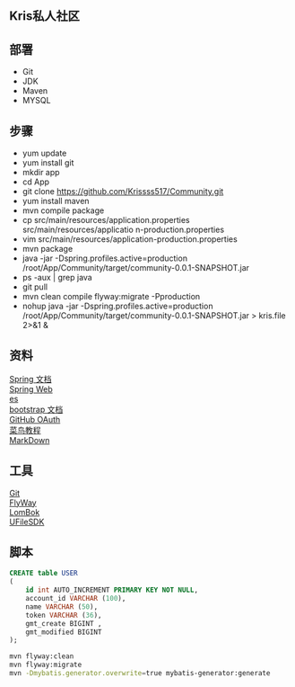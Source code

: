 ## Kris私人社区
## 部署
- Git
- JDK
- Maven
- MYSQL
## 步骤
- yum update
- yum install git
- mkdir app
- cd App
- git clone https://github.com/Krissss517/Community.git
- yum install maven
- mvn compile package
- cp src/main/resources/application.properties src/main/resources/applicatio
  n-production.properties
- vim src/main/resources/application-production.properties
- mvn package
- java -jar -Dspring.profiles.active=production /root/App/Community/target/community-0.0.1-SNAPSHOT.jar
- ps -aux | grep java
- git pull
- mvn clean compile flyway:migrate -Pproduction
- nohup java -jar -Dspring.profiles.active=production /root/App/Community/target/community-0.0.1-SNAPSHOT.jar > kris.file 2>&1 &

## 资料
[Spring 文档](https://spring.io/guides)  
[Spring Web](https://spring.io/guides/gs/serving-web-content/)  
[es](http://elasticsearch.cn/explore/)  
[bootstrap 文档](https://v3.bootcss.com/getting-started/)  
[GitHub OAuth](https://docs.github.com/en/developers/apps/building-oauth-apps)  
[菜鸟教程](https://www.runoob.com/java/java-tutorial.html)  
[MarkDown](https://pandao.github.io/editor.md/)
## 工具
[Git](https://git-scm.com/download)  
[FlyWay](https://flywaydb.org/)  
[LomBok](https://projectlombok.org/features/all)  
[UFileSDK](https://cloud.tencent.com/document/product/436/35217)     

## 脚本
```sql
CREATE table USER
(
    id int AUTO_INCREMENT PRIMARY KEY NOT NULL,
    account_id VARCHAR (100),
    name VARCHAR (50),
    token VARCHAR (36),
    gmt_create BIGINT ,
    gmt_modified BIGINT
);
```
```bash
mvn flyway:clean
mvn flyway:migrate
mvn -Dmybatis.generator.overwrite=true mybatis-generator:generate
```
